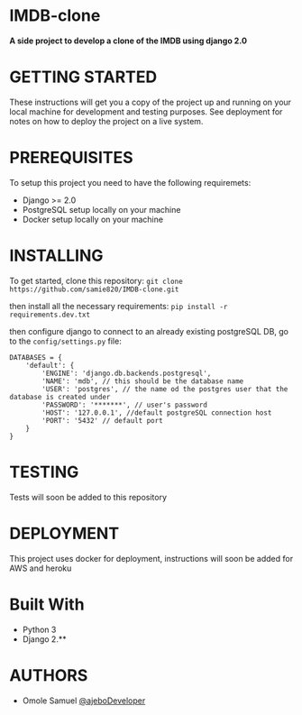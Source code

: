 # IMDB-clone

**A side project to develop a clone of the IMDB using django 2.0**

# GETTING STARTED
These instructions will get you a copy of the project up and running on your local machine for development and testing purposes. See deployment for notes on how to deploy the project on a live system.

# PREREQUISITES
To setup this project you need to have the following requiremets:
- Django >= 2.0
- PostgreSQL setup locally on your machine
- Docker setup locally on your machine

# INSTALLING

To get started, clone this repository:
`git clone https://github.com/samie820/IMDB-clone.git`

then install all the necessary requirements:
`pip install -r requirements.dev.txt`

then configure django to connect to an already existing postgreSQL DB, go to the `config/settings.py` file:
~~~~
DATABASES = {
    'default': {
        'ENGINE': 'django.db.backends.postgresql',
        'NAME': 'mdb', // this should be the database name
        'USER': 'postgres', // the name od the postgres user that the database is created under
        'PASSWORD': '*******', // user's password
        'HOST': '127.0.0.1', //default postgreSQL connection host
        'PORT': '5432' // default port
    }
}
~~~~

# TESTING
Tests will soon be added to this repository

# DEPLOYMENT
This project uses docker for deployment, instructions will soon be added for AWS and heroku

# Built With
- Python 3
- Django 2.**

# AUTHORS
- Omole Samuel [@ajeboDeveloper](https://twitter.com/AjeboDeveloper)
